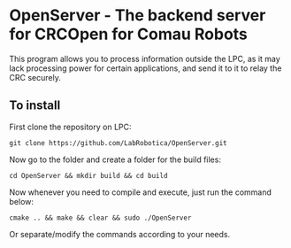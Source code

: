 # OpenServer - The backend server for CRCOpen for Comau Robots

This program allows you to process information outside the LPC, as it may lack processing power for certain applications, and send it to it to relay the CRC securely.


## To install

First clone the repository on LPC:

    git clone https://github.com/LabRobotica/OpenServer.git

Now go to the folder and create a folder for the build files:

    cd OpenServer && mkdir build && cd build

Now whenever you need to compile and execute, just run the command below:

    cmake .. && make && clear && sudo ./OpenServer

Or separate/modify the commands according to your needs.
